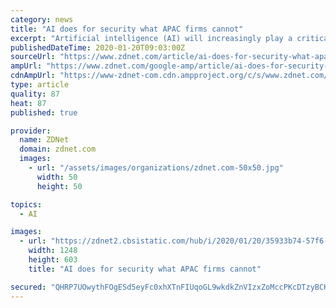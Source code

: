 ```yaml
---
category: news
title: "AI does for security what APAC firms cannot"
excerpt: "Artificial intelligence (AI) will increasingly play a critical role in helping Asia-Pacific businesses cope with a fast-evolving threat landscape as well as an attack surface that is fast expanding amidst a hyperconnected environment. Organisations today face several key issues brought on by the adoption of cloud, Internet of Things (IoT ..."
publishedDateTime: 2020-01-20T09:03:00Z
sourceUrl: "https://www.zdnet.com/article/ai-does-for-security-what-apac-firms-cannot/"
ampUrl: "https://www.zdnet.com/google-amp/article/ai-does-for-security-what-apac-firms-cannot/"
cdnAmpUrl: "https://www-zdnet-com.cdn.ampproject.org/c/s/www.zdnet.com/google-amp/article/ai-does-for-security-what-apac-firms-cannot/"
type: article
quality: 87
heat: 87
published: true

provider:
  name: ZDNet
  domain: zdnet.com
  images:
    - url: "/assets/images/organizations/zdnet.com-50x50.jpg"
      width: 50
      height: 50

topics:
  - AI

images:
  - url: "https://zdnet2.cbsistatic.com/hub/i/2020/01/20/35933b74-57f6-49a4-9041-95b10c5f94b6/screenshot-2020-01-20-19-59-59.png"
    width: 1248
    height: 603
    title: "AI does for security what APAC firms cannot"

secured: "QHRP7UOwythFOgESd5eyFc0xhXTnFIUqoGL9wkdkZnVIzxZoMccPKcDTzyBCKp8GpTaZQYzZUoSTqqX9oA1LUyZb57g/qC6hLZeTLYw2lCFsFnT5gFxyxARmh2/F0JG+7mJ6KUTGXAI5HvuNGYZbQLD/5D9dxp9mwH+bVX9flzn/GOpzyH+qjs7ToJZQzsb4fn4kbkWqaPNG5tLY8k0cd3aQiQVhetg0QifBAGQW95DaWkmsh9FjJwOwsNQrO6lKM45YB5ctZsNzHx1u2wtSLTZWUbWMpToSDWKskDLl1bdQKwpaHK1vpKCSDUw9bJO9Nqt+7ZKJ+rq4MyADiXcgif/Zhl4zSRbnnvShl9KD0kdpdNJsw8K1Z0zCF+nbOAsbxwpxtItFyV25jsGIL6+SzP9nPGjaDYynwWF36shRmE3wdrv9boJlhmPBRfs0NmRz6qaTIGGvuqyLgX7Obx76+A==;ZnVDPsv6T6nYc3/xJ6HxQA=="
---
```


